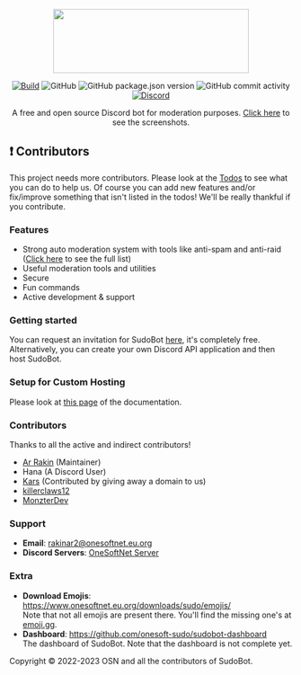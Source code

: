 
<p align="center">
<a href="https://www.sudobot.org" title="Official Website of SudoBot" target="_blank">
<img src="https://res.cloudinary.com/rakinar2/image/upload/f_auto,q_auto/em8aewnsfwj7mlfhqxtf" height="114px" width="348px">
</a> 
</p>

<p align="center">
<a href="https://github.com/onesoft-sudo/sudobot/actions/workflows/build.yml"><img src="https://github.com/onesoft-sudo/sudobot/actions/workflows/build.yml/badge.svg" alt="Build"></a>
<img src="https://img.shields.io/github/license/onesoft-sudo/sudobot?label=License" alt="GitHub">
<img src="https://img.shields.io/github/package-json/v/onesoft-sudo/sudobot?label=Version" alt="GitHub package.json version">
<img src="https://img.shields.io/github/commit-activity/w/onesoft-sudo/sudobot?label=Commit%20Activity" alt="GitHub commit activity">
<a href="https://discord.gg/892GWhTzgs"><img src="https://img.shields.io/discord/964969362073198652?label=OSN+Support+Chat" alt="Discord"></a>
</p>

<p align="center">
A free and open source Discord bot for moderation purposes. <a href="https://docs.sudobot.org/features/screenshots/">Click here</a> to see the screenshots.
</p>

## ❗ Contributors

This project needs more contributors. Please look at the [Todos](https://github.com/onesoft-sudo/sudobot/blob/main/TODO.md) to see what you can do to help us. Of course you can add new features and/or fix/improve something that isn't listed in the todos! We'll be really thankful if you contribute.

### Features

- Strong auto moderation system with tools like anti-spam and anti-raid ([Click here](https://docs.sudobot.org/automoderation/#what-can-the-bot-do) to see the full list)
- Useful moderation tools and utilities 
- Secure
- Fun commands
- Active development & support

### Getting started

You can request an invitation for SudoBot [here](https://discord.gg/pazm3tqYh5), it's completely free.
Alternatively, you can create your own Discord API application and then host SudoBot.

### Setup for Custom Hosting

Please look at [this page](https://docs.sudobot.org/getting-started) of the documentation.

### Contributors

Thanks to all the active and indirect contributors!


* [Ar Rakin](https://github.com/virtual-designer) (Maintainer)
* Hana (A Discord User)
* [Kars](https://github.com/kars1996) (Contributed by giving away a domain to us)
* [killerclaws12](https://github.com/killerclaws12)
* [MonzterDev](https://github.com/MonzterDev)

### Support

- **Email**: rakinar2@onesoftnet.eu.org
- **Discord Servers**: [OneSoftNet Server](https://discord.gg/892GWhTzgs)

### Extra 

- **Download Emojis**: https://www.onesoftnet.eu.org/downloads/sudo/emojis/ <br />
  Note that not all emojis are present there. You'll find the missing one's at [emoji.gg](https://emoji.gg).
- **Dashboard**: https://github.com/onesoft-sudo/sudobot-dashboard <br />
  The dashboard of SudoBot. Note that the dashboard is not complete yet.

Copyright © 2022-2023 OSN and all the contributors of SudoBot.
